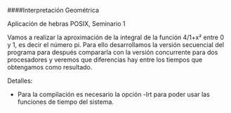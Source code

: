 ####Interpretación Geométrica

Aplicación de hebras POSIX, Seminario 1

Vamos a realizar la aproximación de la integral de la función 4/1+x² entre 0 y 1, es decir el número pi. Para ello desarrollamos la versión secuencial del programa para después compararla con la versión concurrente para dos procesadores y veremos que diferencias hay entre los tiempos que obtengamos como resultado.




























Detalles:

* Para la compilación es necesario la opción -lrt para poder usar las funciones de tiempo del sistema.